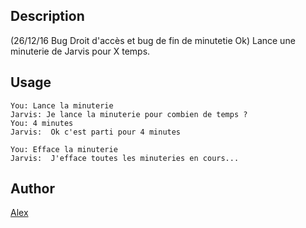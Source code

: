<!---
IMPORTANT
=========
This README.md is displayed in the WebStore as well as within Jarvis app
Please do not change the structure of this file
Fill-in Description, Usage & Author sections
Make sure to rename the [en] folder into the language code your plugin is written in (ex: fr, es, de, it...)
For multi-language plugin:
- clone the language directory and translate commands/functions.sh
- optionally write the Description / Usage sections in several languages
-->
## Description
(26/12/16 Bug Droit d'accès et bug de fin de minutetie Ok)
Lance une minuterie de Jarvis pour X temps.

## Usage
```
You: Lance la minuterie
Jarvis: Je lance la minuterie pour combien de temps ?
You: 4 minutes
Jarvis:  Ok c'est parti pour 4 minutes

You: Efface la minuterie
Jarvis:  J'efface toutes les minuteries en cours...
```

## Author
[Alex](https://github.com/Jean-Bernard-Hallez/jarvis-minuterie)
